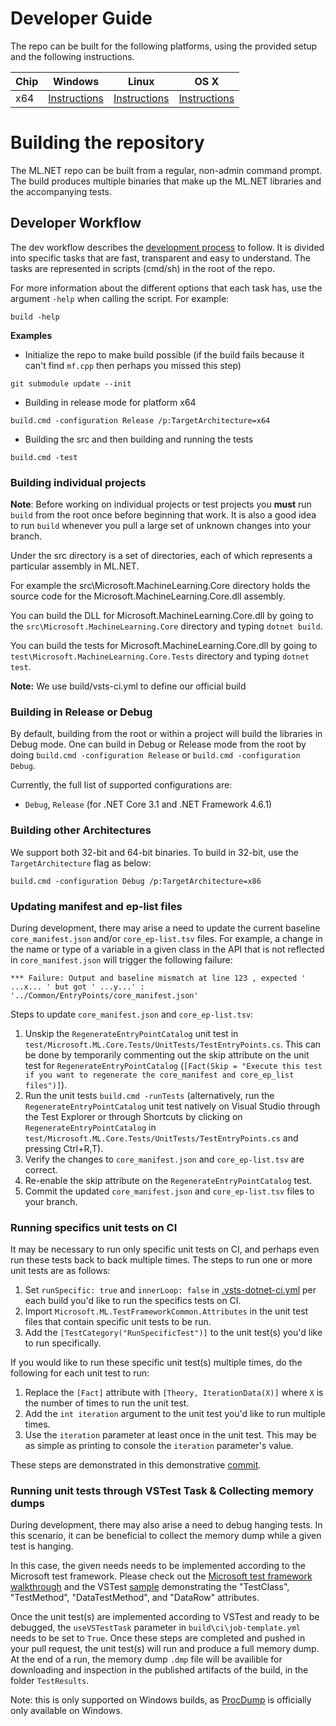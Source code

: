 Developer Guide
===============

The repo can be built for the following platforms, using the provided setup and the following instructions.

| Chip  | Windows | Linux | OS X |
| :---- | :-----: | :---: | :--: |
| x64   | [Instructions](../building/windows-instructions.md) | [Instructions](../building/unix-instructions.md) | [Instructions](../building/unix-instructions.md) |


Building the repository
=======================

The ML.NET repo can be built from a regular, non-admin command prompt. The build produces multiple binaries that make up the ML.NET libraries and the accompanying tests.

Developer Workflow
------------------
The dev workflow describes the [development process](https://github.com/dotnet/buildtools/blob/master/Documentation/Dev-workflow.md) to follow. It is divided into specific tasks that are fast, transparent and easy to understand.
The tasks are represented in scripts (cmd/sh) in the root of the repo.

For more information about the different options that each task has, use the argument `-help` when calling the script.  For example:
```
build -help
```

**Examples**

- Initialize the repo to make build possible (if the build fails because it can't find `mf.cpp` then perhaps you missed this step)

```
git submodule update --init
```

- Building in release mode for platform x64
```
build.cmd -configuration Release /p:TargetArchitecture=x64
```

- Building the src and then building and running the tests
```
build.cmd -test
```

### Building individual projects

**Note**: Before working on individual projects or test projects you **must** run `build` from the root once before beginning that work. It is also a good idea to run `build` whenever you pull a large set of unknown changes into your branch.

Under the src directory is a set of directories, each of which represents a particular assembly in ML.NET.

For example the src\Microsoft.MachineLearning.Core directory holds the source code for the Microsoft.MachineLearning.Core.dll assembly.

You can build the DLL for Microsoft.MachineLearning.Core.dll by going to the `src\Microsoft.MachineLearning.Core` directory and typing `dotnet build`.

You can build the tests for Microsoft.MachineLearning.Core.dll by going to
`test\Microsoft.MachineLearning.Core.Tests` directory and typing `dotnet test`.

**Note:** We use build/vsts-ci.yml to define our official build

### Building in Release or Debug

By default, building from the root or within a project will build the libraries in Debug mode.
One can build in Debug or Release mode from the root by doing `build.cmd -configuration Release` or `build.cmd -configuration Debug`.

Currently, the full list of supported configurations are:
- `Debug`, `Release` (for .NET Core 3.1 and .NET Framework 4.6.1)

### Building other Architectures

We support both 32-bit and 64-bit binaries. To build in 32-bit, use the `TargetArchitecture` flag as below:
```
build.cmd -configuration Debug /p:TargetArchitecture=x86
```

### Updating manifest and ep-list files

During development, there may arise a need to update the current baseline `core_manifest.json` and/or `core_ep-list.tsv` files. For example, a change in the name or type of a variable in a given class in the API that is not reflected in `core_manifest.json` will trigger the following failure:

`*** Failure: Output and baseline mismatch at line 123 , expected ' ...x... ' but got ' ...y...' : '../Common/EntryPoints/core_manifest.json'`

Steps to update `core_manifest.json` and `core_ep-list.tsv`:
1. Unskip the `RegenerateEntryPointCatalog` unit test in `test/Microsoft.ML.Core.Tests/UnitTests/TestEntryPoints.cs`. This can be done by temporarily commenting out the skip attribute on the unit test for `RegenerateEntryPointCatalog` (`[Fact(Skip = "Execute this test if you want to regenerate the core_manifest and core_ep_list files")]`).
2. Run the unit tests `build.cmd -runTests` (alternatively, run the `RegenerateEntryPointCatalog` unit test natively on Visual Studio through the Test Explorer or through Shortcuts by clicking on `RegenerateEntryPointCatalog` in `test/Microsoft.ML.Core.Tests/UnitTests/TestEntryPoints.cs` and pressing Ctrl+R,T).
3. Verify the changes to `core_manifest.json` and `core_ep-list.tsv` are correct.
4. Re-enable the skip attribute on the `RegenerateEntryPointCatalog` test.
5. Commit the updated `core_manifest.json` and `core_ep-list.tsv` files to your branch.

### Running specifics unit tests on CI

It may be necessary to run only specific unit tests on CI, and perhaps even run these tests back to back multiple times. The steps to run one or more unit tests are as follows:
1. Set `runSpecific: true` and `innerLoop: false` in [.vsts-dotnet-ci.yml](https://github.com/dotnet/machinelearning/blob/main/.vsts-dotnet-ci.yml) per each build you'd like to run the specifics tests on CI.
2. Import `Microsoft.ML.TestFrameworkCommon.Attributes` in the unit test files that contain specific unit tests to be run.
3. Add the `[TestCategory("RunSpecificTest")]` to the unit test(s) you'd like to run specifically.

If you would like to run these specific unit test(s) multiple times, do the following for each unit test to run:
1. Replace the `[Fact]` attribute with `[Theory, IterationData(X)]` where `X` is the number of times to run the unit test.
2. Add the `int iteration` argument to the unit test you'd like to run multiple times.
3. Use the `iteration` parameter at least once in the unit test. This may be as simple as printing to console the `iteration` parameter's value.

These steps are demonstrated in this demonstrative [commit](https://github.com/dotnet/machinelearning/commit/2fb5f8cfcd2a81f27bc22ac6749f1ce2045e925b).

### Running unit tests through VSTest Task & Collecting memory dumps

During development, there may also arise a need to debug hanging tests. In this scenario, it can be beneficial to collect the memory dump while a given test is hanging.

In this case, the given needs needs to be implemented according to the Microsoft test framework. Please check out the [Microsoft test framework walkthrough](https://docs.microsoft.com/en-us/visualstudio/test/walkthrough-creating-and-running-unit-tests-for-managed-code?view=vs-2019) and the VSTest [sample](https://github.com/dotnet/samples/tree/master/core/getting-started/unit-testing-using-mstest) demonstrating the "TestClass", "TestMethod", "DataTestMethod", and "DataRow" attributes.

Once the unit test(s) are implemented according to VSTest and ready to be debugged, the `useVSTestTask` parameter in `build\ci\job-template.yml` needs to be set to `True`. Once these steps are completed and pushed in your pull request, the unit test(s) will run and produce a full memory dump. At the end of a run, the memory dump `.dmp` file will be availible for downloading and inspection in the published artifacts of the build, in the folder `TestResults`.

Note: this is only supported on Windows builds, as [ProcDump](https://docs.microsoft.com/en-us/sysinternals/downloads/procdump) is officially only available on Windows.